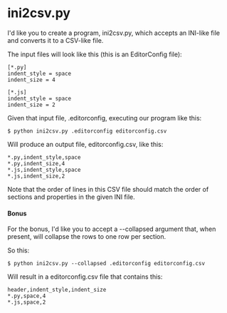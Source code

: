 # ini2csv.py

I'd like you to create a program, ini2csv.py, which accepts an INI-like file and converts it to a CSV-like file.

The input files will look like this (this is an EditorConfig file):

    [*.py]
    indent_style = space
    indent_size = 4
    
    [*.js]
    indent_style = space
    indent_size = 2

Given that input file, .editorconfig, executing our program like this:

    $ python ini2csv.py .editorconfig editorconfig.csv

Will produce an output file, editorconfig.csv, like this:

    *.py,indent_style,space
    *.py,indent_size,4
    *.js,indent_style,space
    *.js,indent_size,2

Note that the order of lines in this CSV file should match the order of sections and properties in the given INI file.

#### Bonus

For the bonus, I'd like you to accept a --collapsed argument that, when present, will collapse the rows to one row per section.

So this:

    $ python ini2csv.py --collapsed .editorconfig editorconfig.csv

Will result in a editorconfig.csv file that contains this:

    header,indent_style,indent_size
    *.py,space,4
    *.js,space,2
